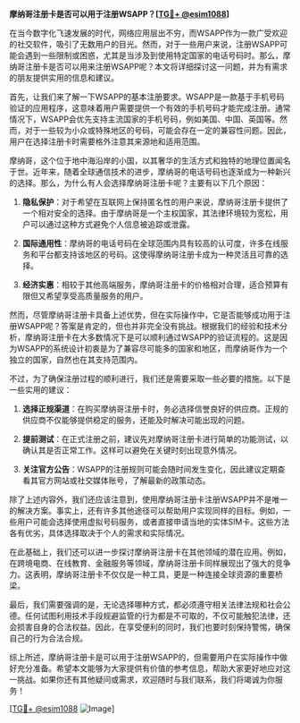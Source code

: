 **摩纳哥注册卡是否可以用于注册WSAPP？[[TG💪+ @esim1088](https://t.me/s/esim1088)]**

在当今数字化飞速发展的时代，网络应用层出不穷，而WSAPP作为一款广受欢迎的社交软件，吸引了无数用户的目光。然而，对于一些用户来说，注册WSAPP可能会遇到一些限制或困惑，尤其是当涉及到使用特定国家的电话号码时。那么，摩纳哥注册卡是否可以用来注册WSAPP呢？本文将详细探讨这一问题，并为有需求的朋友提供实用的信息和建议。

首先，让我们来了解一下WSAPP的基本注册要求。WSAPP是一款基于手机号码验证的应用程序，这意味着用户需要提供一个有效的手机号码才能完成注册。通常情况下，WSAPP会优先支持主流国家的手机号码，例如美国、中国、英国等。然而，对于一些较为小众或特殊地区的号码，可能会存在一定的兼容性问题。因此，用户在选择注册卡时需要格外注意其来源地和适用范围。

摩纳哥，这个位于地中海沿岸的小国，以其奢华的生活方式和独特的地理位置闻名于世。近年来，随着全球通信技术的进步，摩纳哥的电话号码也逐渐成为一种新兴的选择。那么，为什么有人会选择摩纳哥注册卡呢？主要有以下几个原因：

1. **隐私保护**：对于希望在互联网上保持匿名性的用户来说，摩纳哥注册卡提供了一个相对安全的选择。由于摩纳哥是一个主权国家，其法律环境较为宽松，用户可以通过这种方式避免个人信息被追踪或泄露。
   
2. **国际通用性**：摩纳哥的电话号码在全球范围内具有较高的认可度，许多在线服务和平台都支持该地区的号码。这使得摩纳哥注册卡成为一种灵活且可靠的选择。

3. **经济实惠**：相较于其他高端服务，摩纳哥注册卡的价格相对合理，适合预算有限但又希望享受高质量服务的用户。

然而，尽管摩纳哥注册卡具备上述优势，但在实际操作中，它是否能够成功用于注册WSAPP呢？答案是肯定的，但也并非完全没有挑战。根据我们的经验和技术分析，摩纳哥注册卡在大多数情况下是可以顺利通过WSAPP的验证流程的。这是因为WSAPP的系统设计初衷是为了兼容尽可能多的国家和地区，而摩纳哥作为一个独立的国家，自然也在其支持范围内。

不过，为了确保注册过程的顺利进行，我们还是需要采取一些必要的措施。以下是一些实用的建议：

1. **选择正规渠道**：在购买摩纳哥注册卡时，务必选择信誉良好的供应商。正规的供应商不仅能够提供稳定的服务，还能及时解决可能出现的问题。

2. **提前测试**：在正式注册之前，建议先对摩纳哥注册卡进行简单的功能测试，以确认其是否正常工作。这样可以避免在关键时刻出现意外情况。

3. **关注官方公告**：WSAPP的注册规则可能会随时间发生变化，因此建议定期查看其官方网站或社交媒体账号，了解最新的政策动态。

除了上述内容外，我们还应该注意到，使用摩纳哥注册卡注册WSAPP并不是唯一的解决方案。事实上，还有许多其他途径可以帮助用户实现同样的目标。例如，一些用户可能会选择使用虚拟号码服务，或者直接申请当地的实体SIM卡。这些方法各有优劣，具体选择取决于个人的需求和实际情况。

在此基础上，我们还可以进一步探讨摩纳哥注册卡在其他领域的潜在应用。例如，在跨境电商、在线教育、金融服务等领域，摩纳哥注册卡同样展现出了强大的竞争力。这表明，摩纳哥注册卡不仅仅是一种工具，更是一种连接全球资源的重要桥梁。

最后，我们需要强调的是，无论选择哪种方式，都必须遵守相关法律法规和社会公德。任何试图利用技术手段规避监管的行为都是不可取的，不仅可能触犯法律，还会损害自身的合法权益。因此，在享受便利的同时，我们也要时刻保持警惕，确保自己的行为合法合规。

综上所述，摩纳哥注册卡是可以用于注册WSAPP的，但需要用户在实际操作中做好充分准备。希望本文能够为大家提供有价值的参考信息，帮助大家更好地应对这一挑战。如果你还有其他疑问或需求，欢迎随时与我们联系，我们将竭诚为你服务！

[[TG💪+ @esim1088](https://t.me/s/esim1088) ![Image](https://i.postimg.cc/4NQfJmqS/Snipaste-2025-05-13-00-14-12.png)]